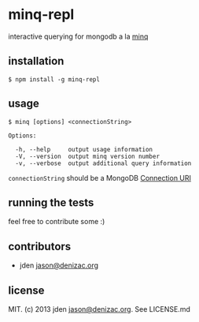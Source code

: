 # minq-repl
interactive querying for mongodb a la [minq](https://github.com/jden/minq)

## installation

    $ npm install -g minq-repl

## usage

    $ minq [options] <connectionString>

    Options:

      -h, --help     output usage information
      -V, --version  output minq version number
      -v, --verbose  output additional query information


`connectionString` should be a MongoDB [Connection URI](http://docs.mongodb.org/manual/reference/connection-string/)

## running the tests

feel free to contribute some :)

## contributors

- jden <jason@denizac.org>


## license

MIT. (c) 2013 jden <jason@denizac.org>. See LICENSE.md
